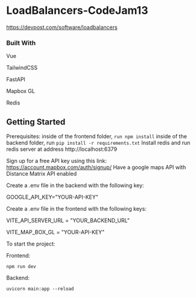 # LoadBalancers-CodeJam13

https://devpost.com/software/loadbalancers


### Built With
Vue

TailwindCSS

FastAPI

Mapbox GL

Redis

## Getting Started

Prerequisites:
inside of the frontend folder, ```run npm install```
inside of the backend folder, run ```pip install -r requirements.txt```
Install redis and run redis server at address http://localhost:6379

Sign up for a free API key using this link: https://account.mapbox.com/auth/signup/
Have a google maps API with Distance Matrix API enabled

Create a .env file in the backend with the following key:

GOOGLE_API_KEY="YOUR-API-KEY"

Create a .env file in the frontend with the following keys:

VITE_API_SERVER_URL = "YOUR_BACKEND_URL"

VITE_MAP_BOX_GL = "YOUR-API-KEY"

To start the project:

Frontend:

```npm run dev```

Backend:

```uvicorn main:app --reload ```

